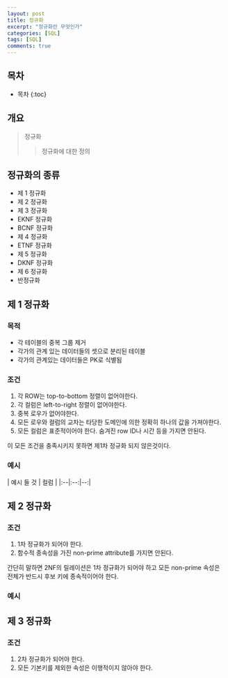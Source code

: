 ```yaml
---
layout: post
title: 정규화
excerpt: "정규화란 무엇인가"
categories: [SQL]
tags: [SQL]
comments: true
---
```


## 목차

* 목차
{:toc}

## 개요

> 정규화
>> 정규화에 대한 정의

## 정규화의 종류

* 제 1 정규화
* 제 2 정규화
* 제 3 정규화
* EKNF 정규화
* BCNF 정규화
* 제 4 정규화
* ETNF 정규화
* 제 5 정규화
* DKNF 정규화
* 제 6 정규화
* 반정규화

## 제 1 정규화

### 목적

* 각 테이블의 중복 그룹 제거
* 각가의 관계 있는 데이터들의 셋으로 분리된 테이블
* 각가의 관계있는 데이터들은 PK로 식별됨

### 조건

1. 각 ROW는 top-to-bottom 정렬이 없어야한다.
2. 각 컬럼은 left-to-right 정렬이 없어야한다.
3. 중복 로우가 없어야한다.
4. 모든 로우와 컬럼의 교차는 타당한 도메인에 의한 정확히 하나의 값을 가져야한다.
5. 모든 컬럼은 표준적이어야 한다. 숨겨진 row ID나 시간 등을 가지면 안된다.

이 모든 조건을 충족시키지 못하면 제1차 정규화 되지 않은것이다.

### 예시

| 예시 들 것 | 컬럼 |
|:--|:--:|--:|

## 제 2 정규화

### 조건

1. 1차 정규화가 되어야 한다.
2. 함수적 종속성을 가진 non-prime attribute를 가지면 안된다.

간단히 말하면 2NF의 릴레이션은 1차 정규화가 되어야 하고 모든 non-prime 속성은 전체가 반드시 후보 키에 종속적이어야 한다.

### 예시

## 제 3 정규화

### 조건

1. 2차 정규화가 되어야 한다.
2. 모든 기본키를 제외한 속성은 이행적이지 않아야 한다.